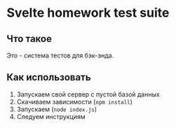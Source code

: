 # Svelte homework test suite

## Что такое

Это - система тестов для бэк-энда.

## Как использовать

1. Запускаем свой сервер с пустой базой данных
2. Скачиваем зависимости (`npm install`)
3. Запускаем (`node index.js`)
4. Следуем инструкциям
